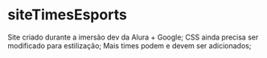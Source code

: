 # siteTimesEsports
Site criado durante a imersão dev da Alura + Google;
CSS ainda precisa ser modificado para estilização;
Mais times podem e devem ser adicionados;
